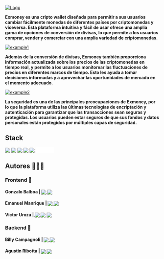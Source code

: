 [![Logo](https://i.imgur.com/8cuKqx5.png "Logo")](https://i.imgur.com/8cuKqx5.png "Logo")

**Exmoney es una cripto wallet diseñada para permitir a sus usuarios cambiar fácilmente monedas de diferentes países por criptomonedas y viceversa. Esta plataforma intuitiva y fácil de usar ofrece una amplia gama de opciones de conversión de divisas, lo que permite a los usuarios comprar, vender y comerciar con una amplia variedad de criptomonedas.**

[![example1](https://i.imgur.com/5LzaJOj.png "example1")](https://i.imgur.com/5LzaJOj.png "example1")

**Además de la conversión de divisas, Exmoney también proporciona información actualizada sobre los precios de las criptomonedas en tiempo real, y permite a los usuarios monitorear las fluctuaciones de precios en diferentes marcos de tiempo. Esto les ayuda a tomar decisiones informadas y a aprovechar las oportunidades de mercado en el momento adecuado.**

[![example2](https://i.imgur.com/om7NRzK.jpg "example2")](https://i.imgur.com/om7NRzK.jpg"example2")

**La seguridad es una de las principales preocupaciones de Exmoney, por lo que la plataforma utiliza las últimas tecnologías de encriptación y autenticación para garantizar que las transacciones sean seguras y protegidas. Los usuarios pueden estar seguros de que sus fondos y datos personales están protegidos por múltiples capas de seguridad.**

## Stack
<a href="#"> <img width="50px" align="center" src="https://raw.githubusercontent.com/rahulbanerjee26/githubAboutMeGenerator/main/icons/css.svg" style="max-width: 100%;"></a> <a href="#"> <img width="50px" align="center" src="https://raw.githubusercontent.com/rahulbanerjee26/githubAboutMeGenerator/main/icons/html.svg" style="max-width: 100%;"></a> <a href="#"> <img width="50px" align="center" src="https://raw.githubusercontent.com/rahulbanerjee26/githubAboutMeGenerator/main/icons/javascript.svg" style="max-width: 100%;"></a> <a href="#"> <img width="70px" align="center" src="https://raw.githubusercontent.com/rahulbanerjee26/githubAboutMeGenerator/main/icons/django.svg" style="max-width: 100%;"></a> <a href="#"> <img width="60px" align="center" src="https://raw.githubusercontent.com/rahulbanerjee26/githubAboutMeGenerator/main/icons/bootstrap.svg" style="max-width: 100%;"></a> <a href="#"> <img width="60px" align="center" src="/static/img/logo/coinlayer.svg" style="max-width: 100%;"></a>  

## Autores 👨🏼‍💻
### Frontend 🎨
#### Gonzalo Balboa | <a href="https://linkedin.com/in/gonzalo-david-balboa-0a234522a"> <img width="18px" align="center" src="https://raw.githubusercontent.com/rahulbanerjee26/githubAboutMeGenerator/main/icons/linked-in-alt.svg" style="max-width: 100%;"> <a href="https://www.github.com/ezkript"> <img width="18px" align="center" src="https://raw.githubusercontent.com/rahulbanerjee26/githubAboutMeGenerator/main/icons/github.svg" style="max-width: 100%;"></a>

#### Emanuel Manrique | <a href="https://www.linkedin.com/in/emanuel-manrique-dev/"> <img width="18px" align="center" src="https://raw.githubusercontent.com/rahulbanerjee26/githubAboutMeGenerator/main/icons/linked-in-alt.svg" style="max-width: 100%;"> <a href="https://www.github.com/Lu-deng"><img width="18px" align="center" src="https://raw.githubusercontent.com/rahulbanerjee26/githubAboutMeGenerator/main/icons/github.svg" style="max-width: 100%;"></a>

#### Victor Uroza |<a href="https://www.linkedin.com/in/vuroza/" rel="nofollow"> <img width="18px" align="center" src="https://raw.githubusercontent.com/rahulbanerjee26/githubAboutMeGenerator/main/icons/linked-in-alt.svg" style="max-width: 100%;"><a href="https://www.twitter.com/Dev_Vikk" rel="nofollow"> <img width="18px" align="center" src="https://raw.githubusercontent.com/rahulbanerjee26/githubAboutMeGenerator/main/icons/twitter.svg" style="max-width: 100%;"></a> <a href="https://www.github.com/viktorkrill"> <img width="18px" align="center" src="https://raw.githubusercontent.com/rahulbanerjee26/githubAboutMeGenerator/main/icons/github.svg" style="max-width: 100%;"></a>

### Backend 🤖
#### Billy Campagnoli | <a href="https://www.linkedin.com/in/billy-campagnoli-221621223/"> <img width="18px" align="center" src="https://raw.githubusercontent.com/rahulbanerjee26/githubAboutMeGenerator/main/icons/linked-in-alt.svg" style="max-width: 100%;"> <a href="https://www.github.com/Bfix40"> <img width="18px" align="center" src="https://raw.githubusercontent.com/rahulbanerjee26/githubAboutMeGenerator/main/icons/github.svg" style="max-width: 100%;"></a>


#### Agustin Ribotta | <a href="https://www.linkedin.com/in/agustin-ribotta-04043820b/"> <img width="18px" align="center" src="https://raw.githubusercontent.com/rahulbanerjee26/githubAboutMeGenerator/main/icons/linked-in-alt.svg" style="max-width: 100%;"> <a href="https://www.github.com/AgustinRibotta"> <img width="18px" align="center" src="https://raw.githubusercontent.com/rahulbanerjee26/githubAboutMeGenerator/main/icons/github.svg" style="max-width: 100%;"></a>

